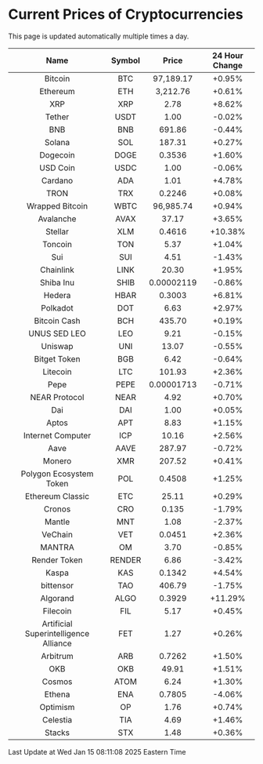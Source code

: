 # Current Prices of Cryptocurrencies
This page is updated automatically multiple times a day.

| Name | Symbol | Price | 24 Hour Change |
| :---: |:---:| :---: | :---: |
| Bitcoin | BTC | 97,189.17 | +0.95% |
| Ethereum | ETH | 3,212.76 | +0.61% |
| XRP | XRP | 2.78 | +8.62% |
| Tether | USDT | 1.00 | -0.02% |
| BNB | BNB | 691.86 | -0.44% |
| Solana | SOL | 187.31 | +0.27% |
| Dogecoin | DOGE | 0.3536 | +1.60% |
| USD Coin | USDC | 1.00 | -0.06% |
| Cardano | ADA | 1.01 | +4.78% |
| TRON | TRX | 0.2246 | +0.08% |
| Wrapped Bitcoin | WBTC | 96,985.74 | +0.94% |
| Avalanche | AVAX | 37.17 | +3.65% |
| Stellar | XLM | 0.4616 | +10.38% |
| Toncoin | TON | 5.37 | +1.04% |
| Sui | SUI | 4.51 | -1.43% |
| Chainlink | LINK | 20.30 | +1.95% |
| Shiba Inu | SHIB | 0.00002119 | -0.86% |
| Hedera | HBAR | 0.3003 | +6.81% |
| Polkadot | DOT | 6.63 | +2.97% |
| Bitcoin Cash | BCH | 435.70 | +0.19% |
| UNUS SED LEO | LEO | 9.21 | -0.15% |
| Uniswap | UNI | 13.07 | -0.55% |
| Bitget Token | BGB | 6.42 | -0.64% |
| Litecoin | LTC | 101.93 | +2.36% |
| Pepe | PEPE | 0.00001713 | -0.71% |
| NEAR Protocol | NEAR | 4.92 | +0.70% |
| Dai | DAI | 1.00 | +0.05% |
| Aptos | APT | 8.83 | +1.15% |
| Internet Computer | ICP | 10.16 | +2.56% |
| Aave | AAVE | 287.97 | -0.72% |
| Monero | XMR | 207.52 | +0.41% |
| Polygon Ecosystem Token | POL | 0.4508 | +1.25% |
| Ethereum Classic | ETC | 25.11 | +0.29% |
| Cronos | CRO | 0.135 | -1.79% |
| Mantle | MNT | 1.08 | -2.37% |
| VeChain | VET | 0.0451 | +2.36% |
| MANTRA | OM | 3.70 | -0.85% |
| Render Token | RENDER | 6.86 | -3.42% |
| Kaspa | KAS | 0.1342 | +4.54% |
| bittensor | TAO | 406.79 | -1.75% |
| Algorand | ALGO | 0.3929 | +11.29% |
| Filecoin | FIL | 5.17 | +0.45% |
| Artificial Superintelligence Alliance | FET | 1.27 | +0.26% |
| Arbitrum | ARB | 0.7262 | +1.50% |
| OKB | OKB | 49.91 | +1.51% |
| Cosmos | ATOM | 6.24 | +1.30% |
| Ethena | ENA | 0.7805 | -4.06% |
| Optimism | OP | 1.76 | +0.74% |
| Celestia | TIA | 4.69 | +1.46% |
| Stacks | STX | 1.48 | +0.36% |

Last Update at Wed Jan 15 08:11:08 2025 Eastern Time